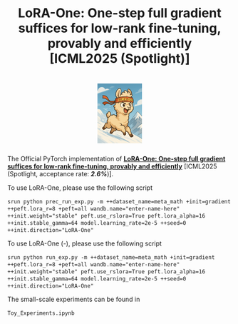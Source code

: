 <h1 align="center">
    <p> LoRA-One: One-step full gradient suffices for low-rank fine-tuning, provably and efficiently <br> [ICML2025 (Spotlight)]</p>
</h1>

<h1 align="center"> 
    <img src="./img/lora-one-llama.png" width="100">
</h1>

The Official PyTorch implementation of [**LoRA-One: One-step full gradient suffices for low-rank fine-tuning, provably and efficiently**](https://arxiv.org/abs/2502.01235) [ICML2025 (Spotlight, acceptance rate: ***2.6%***)].

To use LoRA-One, please use the following script
```
srun python prec_run_exp.py -m ++dataset_name=meta_math +init=gradient ++peft.lora_r=8 +peft=all wandb.name="enter-name-here" ++init.weight="stable" peft.use_rslora=True peft.lora_alpha=16 ++init.stable_gamma=64 model.learning_rate=2e-5 ++seed=0 ++init.direction="LoRA-One"
```

To use LoRA-One (-), please use the following script
```
srun python run_exp.py -m ++dataset_name=meta_math +init=gradient ++peft.lora_r=8 +peft=all wandb.name="enter-name-here" ++init.weight="stable" peft.use_rslora=True peft.lora_alpha=16 ++init.stable_gamma=64 model.learning_rate=2e-5 ++seed=0 ++init.direction="LoRA-One"
```

The small-scale experiments can be found in
```
Toy_Experiments.ipynb
```
